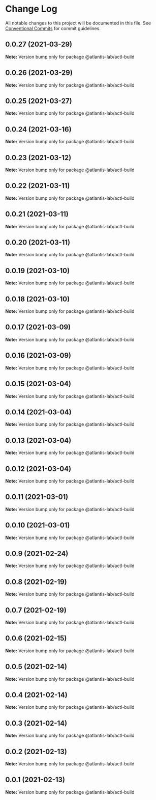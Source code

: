 # Change Log

All notable changes to this project will be documented in this file.
See [Conventional Commits](https://conventionalcommits.org) for commit guidelines.

## 0.0.27 (2021-03-29)

**Note:** Version bump only for package @atlantis-lab/actl-build





## 0.0.26 (2021-03-29)

**Note:** Version bump only for package @atlantis-lab/actl-build





## 0.0.25 (2021-03-27)

**Note:** Version bump only for package @atlantis-lab/actl-build





## 0.0.24 (2021-03-16)

**Note:** Version bump only for package @atlantis-lab/actl-build





## 0.0.23 (2021-03-12)

**Note:** Version bump only for package @atlantis-lab/actl-build





## 0.0.22 (2021-03-11)

**Note:** Version bump only for package @atlantis-lab/actl-build





## 0.0.21 (2021-03-11)

**Note:** Version bump only for package @atlantis-lab/actl-build





## 0.0.20 (2021-03-11)

**Note:** Version bump only for package @atlantis-lab/actl-build





## 0.0.19 (2021-03-10)

**Note:** Version bump only for package @atlantis-lab/actl-build





## 0.0.18 (2021-03-10)

**Note:** Version bump only for package @atlantis-lab/actl-build





## 0.0.17 (2021-03-09)

**Note:** Version bump only for package @atlantis-lab/actl-build





## 0.0.16 (2021-03-09)

**Note:** Version bump only for package @atlantis-lab/actl-build





## 0.0.15 (2021-03-04)

**Note:** Version bump only for package @atlantis-lab/actl-build





## 0.0.14 (2021-03-04)

**Note:** Version bump only for package @atlantis-lab/actl-build





## 0.0.13 (2021-03-04)

**Note:** Version bump only for package @atlantis-lab/actl-build





## 0.0.12 (2021-03-04)

**Note:** Version bump only for package @atlantis-lab/actl-build





## 0.0.11 (2021-03-01)

**Note:** Version bump only for package @atlantis-lab/actl-build





## 0.0.10 (2021-03-01)

**Note:** Version bump only for package @atlantis-lab/actl-build





## 0.0.9 (2021-02-24)

**Note:** Version bump only for package @atlantis-lab/actl-build





## 0.0.8 (2021-02-19)

**Note:** Version bump only for package @atlantis-lab/actl-build





## 0.0.7 (2021-02-19)

**Note:** Version bump only for package @atlantis-lab/actl-build





## 0.0.6 (2021-02-15)

**Note:** Version bump only for package @atlantis-lab/actl-build





## 0.0.5 (2021-02-14)

**Note:** Version bump only for package @atlantis-lab/actl-build





## 0.0.4 (2021-02-14)

**Note:** Version bump only for package @atlantis-lab/actl-build





## 0.0.3 (2021-02-14)

**Note:** Version bump only for package @atlantis-lab/actl-build





## 0.0.2 (2021-02-13)

**Note:** Version bump only for package @atlantis-lab/actl-build





## 0.0.1 (2021-02-13)

**Note:** Version bump only for package @atlantis-lab/actl-build
